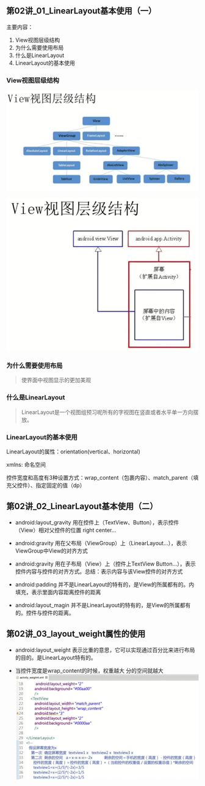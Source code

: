 ## 第02讲_01_LinearLayout基本使用（一）

主要内容：

1. View视图层级结构
2. 为什么需要使用布局
3. 什么是LinearLayout
4. LinearLayout的基本使用


### View视图层级结构

![](https://github.com/IvyZh/Android_Learning/blob/master/imgs/yztc/QQ%E6%88%AA%E5%9B%BE20161207164748.png)

![](https://github.com/IvyZh/Android_Learning/blob/master/imgs/yztc/QQ%E6%88%AA%E5%9B%BE20161207164904.png)


### 为什么需要使用布局

> 使界面中视图显示的更加美观


### 什么是LinearLayout

> LinearLayout是一个视图组预习呢所有的字视图在竖直或者水平单一方向摆放。


### LinearLayout的基本使用

LinearLayout的属性：orientation(vertical、horizontal)

xmlns: 命名空间

控件宽度和高度有3种设置方式：wrap_content（包裹内容）、match_parent（填充父控件）、指定固定的值（dp）



## 第02讲_02_LinearLayout基本使用（二）

- android:layout_gravity 用在控件上（TextView、Button），表示控件（View）相对父控件的位置 right center...

- android:gravity 用在父布局（ViewGroup）上（LinearLayout...），表示ViewGroup中View的对齐方式

- android:gravity 用在子布局（View）上（控件上TextView Button...），表示控件内容与控件的对齐方式。总结：表示内容与该View控件的对齐方式


- android:padding 并不是LinearLayout的特有的，是View的所属都有的。内填充，表示里面内容距离控件的距离
- android:layout_magin 并不是LinearLayout的特有的，是View的所属都有的。控件与控件的距离。



## 第02讲_03_layout_weight属性的使用

- android:layout_weight 表示比重的意思，它可以实现通过百分比来进行布局的目的。是LinearLayout特有的。


- 当控件宽度是wrap_content的时候，权重越大 分的空间就越大
![](https://github.com/IvyZh/Android_Learning/blob/master/imgs/yztc/QQ%E6%88%AA%E5%9B%BE20161207174225.png)